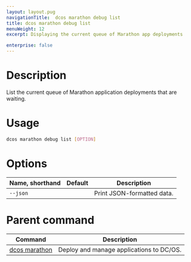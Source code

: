 ```yaml
---
layout: layout.pug
navigationTitle:  dcos marathon debug list
title: dcos marathon debug list
menuWeight: 12
excerpt: Displaying the current queue of Marathon app deployments

enterprise: false
---
```




# Description
List the current queue of Marathon application deployments that are waiting.

# Usage

```bash
dcos marathon debug list [OPTION]
```

# Options

| Name, shorthand | Default | Description |
|---------|-------------|-------------|
| `--json`   |             |  Print JSON-formatted data. |

# Parent command

| Command | Description |
|---------|-------------|
| [dcos marathon](/1.11/cli/command-reference/dcos-marathon/) | Deploy and manage applications to DC/OS. |

<!-- # Examples -->
